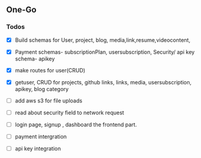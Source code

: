 ## One-Go

### Todos
- [X] Build schemas for User, project, blog, media,link,resume,videocontent,
- [X] Payment schemas- subscriptionPlan, usersubscription, Security/ api key schema- apikey
- [X] make routes for user(CRUD)
- [X] getuser, CRUD for projects, github links, links, media, usersubscription, apikey, blog category
- [ ] add aws s3 for file uploads
- [ ] read about security field to network request
- [ ] login page, signup , dashboard the frontend part.
- [ ] payment intergration 
- [ ] api key integration


